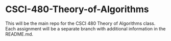 # CSCI-480-Theory-of-Algorithms
This will be the main repo for the CSCI 480 Theory of Algorithms class. Each assignment will be a separate branch with additional information in the README.md.
